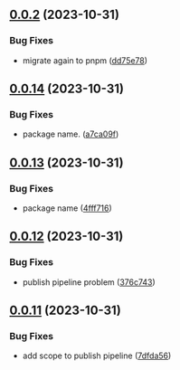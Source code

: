 ## [0.0.2](https://github.com/dr1tch/evercam-ui/compare/v0.0.14...v0.0.2) (2023-10-31)


### Bug Fixes

* migrate again to pnpm ([dd75e78](https://github.com/dr1tch/evercam-ui/commit/dd75e787c210f8394b9bcf2e51f34c0e3d73c3ff))



## [0.0.14](https://github.com/dr1tch/evercam-ui/compare/v0.0.13...v0.0.14) (2023-10-31)


### Bug Fixes

* package name. ([a7ca09f](https://github.com/dr1tch/evercam-ui/commit/a7ca09f3b97000fc37336762b5f7991851884a48))



## [0.0.13](https://github.com/dr1tch/evercam-ui/compare/v0.0.12...v0.0.13) (2023-10-31)


### Bug Fixes

* package name ([4fff716](https://github.com/dr1tch/evercam-ui/commit/4fff7166782eff49251ae3515c6f6053e1c4e6a8))



## [0.0.12](https://github.com/dr1tch/evercam-ui/compare/v0.0.11...v0.0.12) (2023-10-31)


### Bug Fixes

* publish pipeline problem ([376c743](https://github.com/dr1tch/evercam-ui/commit/376c7437414b4b1f8aff51ae4b16a5779298b45f))



## [0.0.11](https://github.com/dr1tch/evercam-ui/compare/v0.0.10...v0.0.11) (2023-10-31)


### Bug Fixes

* add scope to publish pipeline ([7dfda56](https://github.com/dr1tch/evercam-ui/commit/7dfda5628bad9600ea807898033b504ad9cd98ad))



